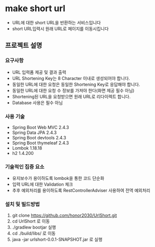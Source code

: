 # make short url
+ URL에 대한 short URL을 반환하는 서비스입니다
+ short URL입력시 원래 URL로 페이지를 이동시킵니다

## 프로젝트 설명

### 요구사항
+ URL 입력폼 제공 및 결과 출력
+ URL Shortening Key는 8 Character 이내로 생성되어야 합니다.
+ 동일한 URL에 대한 요청은 동일한 Shortening Key로 응답해야 합니다.
+ 동일한 URL에 대한 요청 수 정보를 가져야 한다(화면 제공 필수 아님)
+ Shortening된 URL을 요청받으면 원래 URL로 리다이렉트 합니다.
+ Database 사용은 필수 아님

### 사용 기술
+ Spring Boot Web MVC 2.4.3
+ Spring Data JPA 2.4.3
+ Spring Boot devtools 2.4.3
+ Spring Boot thymeleaf 2.4.3
+ Lombok 1.18.18
+ h2 1.4.200

### 기술적인 집중 요소
+ 유지보수가 용이하도록 lombok을 통한 코드 단순화
+ 입력 URL에 대한 Validation 체크
+ 추후 예외처리를 용이하도록 RestControllerAdviser 사용하여 전역 예외처리

### 설치 및 빌드방법
1. git clone https://github.com/honor2030/UrlShort.git
2. cd UrlShort 로 이동
3. ./gradlew bootjar 실행
4. cd ./build/libs/ 로 이동
5. java -jar urlshort-0.0.1-SNAPSHOT.jar 로 실행
